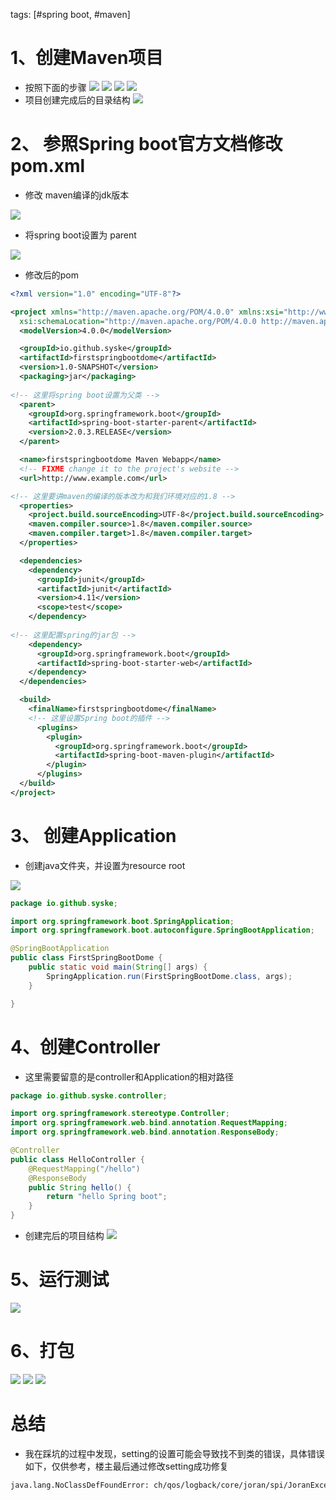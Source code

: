 tags: [#spring boot, #maven]

# 1、创建Maven项目
- 按照下面的步骤
![](https://images2018.cnblogs.com/blog/1077694/201807/1077694-20180730222542907-1030031109.png)
![](https://images2018.cnblogs.com/blog/1077694/201807/1077694-20180730222557879-1441267785.png)
![](https://images2018.cnblogs.com/blog/1077694/201807/1077694-20180730222607387-1095391968.png)
![](https://images2018.cnblogs.com/blog/1077694/201807/1077694-20180730222618148-2063604681.png)
- 项目创建完成后的目录结构
![](https://images2018.cnblogs.com/blog/1077694/201807/1077694-20180730222632056-1092370702.png)


# 2、 参照Spring boot官方文档修改pom.xml
- 修改 maven编译的jdk版本

![](https://images2018.cnblogs.com/blog/1077694/201807/1077694-20180730222733022-1987579903.png)

- 将spring boot设置为 parent

![](https://images2018.cnblogs.com/blog/1077694/201807/1077694-20180730222805583-1640891201.png)


- 修改后的pom
```xml
<?xml version="1.0" encoding="UTF-8"?>

<project xmlns="http://maven.apache.org/POM/4.0.0" xmlns:xsi="http://www.w3.org/2001/XMLSchema-instance"
  xsi:schemaLocation="http://maven.apache.org/POM/4.0.0 http://maven.apache.org/xsd/maven-4.0.0.xsd">
  <modelVersion>4.0.0</modelVersion>

  <groupId>io.github.syske</groupId>
  <artifactId>firstspringbootdome</artifactId>
  <version>1.0-SNAPSHOT</version>
  <packaging>jar</packaging>
  
<!-- 这里将spring boot设置为父类 -->
  <parent>
    <groupId>org.springframework.boot</groupId>
    <artifactId>spring-boot-starter-parent</artifactId>
    <version>2.0.3.RELEASE</version>
  </parent>

  <name>firstspringbootdome Maven Webapp</name>
  <!-- FIXME change it to the project's website -->
  <url>http://www.example.com</url>

<!-- 这里要讲maven的编译的版本改为和我们环境对应的1.8 -->
  <properties>
    <project.build.sourceEncoding>UTF-8</project.build.sourceEncoding>
    <maven.compiler.source>1.8</maven.compiler.source>
    <maven.compiler.target>1.8</maven.compiler.target>
  </properties>

  <dependencies>
    <dependency>
      <groupId>junit</groupId>
      <artifactId>junit</artifactId>
      <version>4.11</version>
      <scope>test</scope>
    </dependency>
    
<!-- 这里配置spring的jar包 -->
    <dependency>
      <groupId>org.springframework.boot</groupId>
      <artifactId>spring-boot-starter-web</artifactId>
    </dependency>
  </dependencies>

  <build>
    <finalName>firstspringbootdome</finalName>
    <!-- 这里设置Spring boot的插件 -->
      <plugins>
        <plugin>
          <groupId>org.springframework.boot</groupId>
          <artifactId>spring-boot-maven-plugin</artifactId>
        </plugin>
      </plugins>
  </build>
</project>


```

# 3、 创建Application

- 创建java文件夹，并设置为resource root

![](https://images2018.cnblogs.com/blog/1077694/201807/1077694-20180730223122579-1304577635.png)


```java
package io.github.syske;

import org.springframework.boot.SpringApplication;
import org.springframework.boot.autoconfigure.SpringBootApplication;

@SpringBootApplication
public class FirstSpringBootDome {
    public static void main(String[] args) {
        SpringApplication.run(FirstSpringBootDome.class, args);
    }

}
```

# 4、创建Controller

- 这里需要留意的是controller和Application的相对路径

```java
package io.github.syske.controller;

import org.springframework.stereotype.Controller;
import org.springframework.web.bind.annotation.RequestMapping;
import org.springframework.web.bind.annotation.ResponseBody;

@Controller
public class HelloController {
    @RequestMapping("/hello")
    @ResponseBody
    public String hello() {
        return "hello Spring boot";
    }
}
```
- 创建完后的项目结构
![](https://images2018.cnblogs.com/blog/1077694/201807/1077694-20180730223107373-505337335.png)



# 5、运行测试

![](https://images2018.cnblogs.com/blog/1077694/201807/1077694-20180730223214691-485365474.png)



# 6、打包
![](https://images2018.cnblogs.com/blog/1077694/201807/1077694-20180730223228646-1708303611.png)
![](https://images2018.cnblogs.com/blog/1077694/201807/1077694-20180730223241115-1689043832.png)
![](https://images2018.cnblogs.com/blog/1077694/201807/1077694-20180730223249100-197018426.png)


# 总结

- 我在踩坑的过程中发现，setting的设置可能会导致找不到类的错误，具体错误如下，仅供参考，楼主最后通过修改setting成功修复
```sh
java.lang.NoClassDefFoundError: ch/qos/logback/core/joran/spi/JoranException
```


